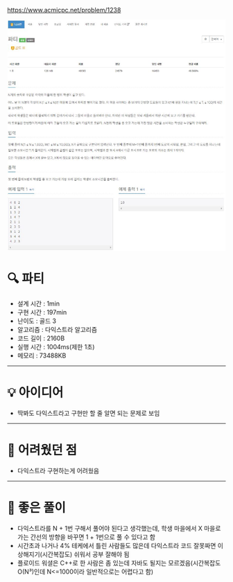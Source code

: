 https://www.acmicpc.net/problem/1238

<img src="./assets/사진1.jpg">

# 🔍 파티
- 설계 시간 : 1min
- 구현 시간 : 197min
- 난이도 : 골드 3
- 알고리즘 : 다익스트라 알고리즘
- 코드 길이 : 2160B
- 실행 시간 : 1004ms(제한 1초)
- 메모리 : 73488KB

------------------------------

# 💡 아이디어

- 딱봐도 다익스트라고 구현만 할 줄 알면 되는 문제로 보임

------------------------------

# 🧠 어려웠던 점

- 다익스트라 구현하는게 어려웠음

------------------------------

# 🧐 좋은 풀이

- 다익스트라를 N + 1번 구해서 풀어야 된다고 생각했는데, 학생 마을에서 X 마을로 가는 간선의 방향을 바꾸면 1 + 1번으로 풀 수 있다고 함
- 시간초과 나거나 4% 테케에서 틀린 사람들도 많은데 다익스트라 코드 잘못짜면 이상해지기(시간복잡도) 쉬워서 공부 잘해야 됨
- 플로이드 워셜은 C++로 한 사람은 좀 있는데 자바도 될지는 모르겠음(시간복잡도 O(N³)인데 N<=1000이라 일반적으로는 어렵다고 함)
